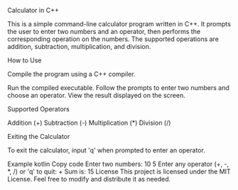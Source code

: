 
Calculator in C++

This is a simple command-line calculator program written in C++. It prompts the user to enter two numbers and an operator, then performs the corresponding operation on the numbers. The supported operations are addition, subtraction, multiplication, and division.

How to Use

Compile the program using a C++ compiler.

Run the compiled executable.
Follow the prompts to enter two numbers and choose an operator.
View the result displayed on the screen.

Supported Operators

Addition (+)
Subtraction (-)
Multiplication (*)
Division (/)

Exiting the Calculator

To exit the calculator, input 'q' when prompted to enter an operator.

Example
kotlin
Copy code
Enter two numbers: 10 5
Enter any operator (+, -, *, /) or 'q' to quit: +
Sum is: 15
License
This project is licensed under the MIT License. Feel free to modify and distribute it as needed.
